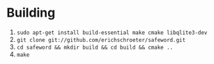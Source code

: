 # Building

1. `sudo apt-get install build-essential make cmake libqlite3-dev`
1. `git clone git://github.com/erichschroeter/safeword.git`
1. `cd safeword && mkdir build && cd build && cmake ..`
1. `make`
